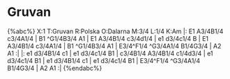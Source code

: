 # Gruvan

{%abc%}
X:1
T:Gruvan
R:Polska
O:Dalarna
M:3/4
L:1/4
K:Am
|: E1 A3/4B1/4 c3/4A1/4 | B1 ^G1/4B3/4 A1 |  E1 A3/4B1/4 c3/4d1/4 | e1 d3/4c1/4 B |
  E1 A3/4B1/4 c3/4A1/4 | B1 ^G1/4B3/4 A1 | E3/4^F1/4 ^G3/4A1/4  B1/4G3/4 | A2 A1 :|
|: e1 d3/4B1/4 c1 | e1 d3/4c1/4 B1 | c3/4B1/4 A3/4B1/4 c1/4d3/4 |  e1 d3/4c1/4 B1 |
 e1 d3/4B1/4 c1 | e1 d3/4c1/4 B1 | E3/4^F1/4 ^G3/4A1/4  B1/4G3/4 | A2 A1 :|
{%endabc%}
